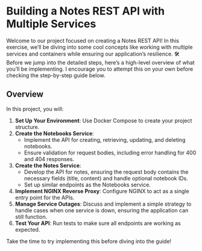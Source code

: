 # Building a Notes REST API with Multiple Services

Welcome to our project focused on creating a Notes REST API! In this exercise, we’ll be diving into some cool concepts like working with multiple services and containers while ensuring our application’s resilience. 🛠️ Before we jump into the detailed steps, here’s a high-level overview of what you’ll be implementing. I encourage you to attempt this on your own before checking the step-by-step guide below.

## Overview

In this project, you will:

1. **Set Up Your Environment**: Use Docker Compose to create your project structure.
2. **Create the Notebooks Service**:
   - Implement the API for creating, retrieving, updating, and deleting notebooks.
   - Ensure validation for request bodies, including error handling for 400 and 404 responses.
3. **Create the Notes Service**:
   - Develop the API for notes, ensuring the request body contains the necessary fields (title, content) and handle optional notebook IDs.
   - Set up similar endpoints as the Notebooks service.
4. **Implement NGINX Reverse Proxy**: Configure NGINX to act as a single entry point for the APIs.
5. **Manage Service Outages**: Discuss and implement a simple strategy to handle cases when one service is down, ensuring the application can still function.
6. **Test Your API**: Run tests to make sure all endpoints are working as expected.

Take the time to try implementing this before diving into the guide!
